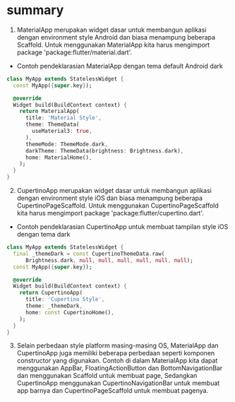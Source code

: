 # summary

1. MaterialApp merupakan widget dasar untuk membangun aplikasi dengan environment style Android dan biasa menampung beberapa Scaffold. Untuk menggunakan MaterialApp kita harus mengimport package 'package:flutter/material.dart'.

- Contoh pendeklarasian MaterialApp dengan tema default Android dark

```dart
class MyApp extends StatelessWidget {
  const MyApp({super.key});

  @override
  Widget build(BuildContext context) {
    return MaterialApp(
      title: 'Material Style',
      theme: ThemeData(
        useMaterial3: true,
      ),
      themeMode: ThemeMode.dark,
      darkTheme: ThemeData(brightness: Brightness.dark),
      home: MaterialHome(),
    );
  }
}
```

2. CupertinoApp merupakan widget dasar untuk membangun aplikasi dengan environment style iOS dan biasa menampung beberapa CupertinoPageScaffold. Untuk menggunakan CupertinoPageScaffold kita harus mengimport package 'package:flutter/cupertino.dart'.

- Contoh pendeklarasian CupertinoApp untuk membuat tampilan style iOS dengan tema dark

```dart
class MyApp extends StatelessWidget {
  final _themeDark = const CupertinoThemeData.raw(
      Brightness.dark, null, null, null, null, null, null);
  const MyApp({super.key});

  @override
  Widget build(BuildContext context) {
    return CupertinoApp(
      title: 'Cupertino Style',
      theme: _themeDark,
      home: const CupertinoHome(),
    );
  }
}
```

3. Selain perbedaan style platform masing-masing OS, MaterialApp dan CupertinoApp juga memiliki beberapa perbedaan seperti komponen constructor yang digunakan. Contoh di dalam MaterialApp kita dapat menggunakan AppBar, FloatingActionButton dan BottomNavigationBar dan menggunakan Scaffold untuk membuat page, Sedangkan CupertinoApp menggunakan CupertinoNavigationBar untuk membuat app barnya dan CupertinoPageScaffold untuk membuat pagenya.
